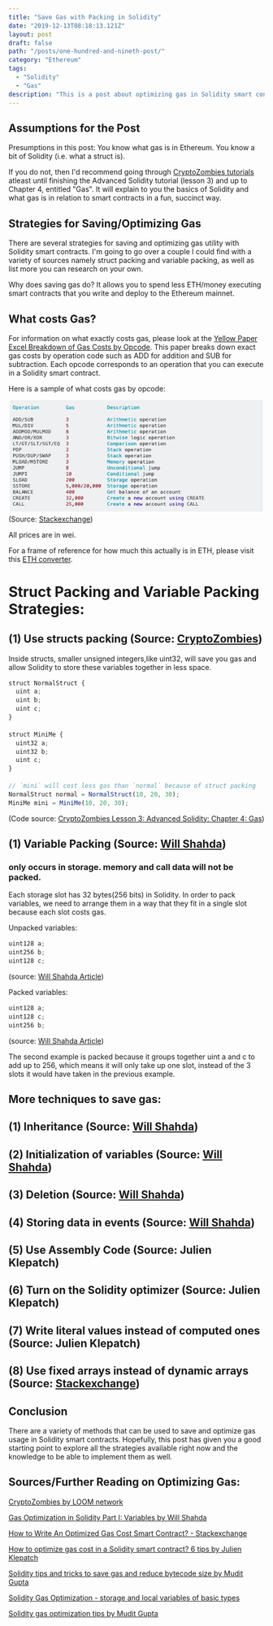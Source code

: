 ```yaml
---
title: "Save Gas with Packing in Solidity"
date: "2019-12-13T08:18:13.121Z"
layout: post
draft: false
path: "/posts/one-hundred-and-nineth-post/"
category: "Ethereum"
tags:
  - "Solidity"
  - "Gas"
description: "This is a post about optimizing gas in Solidity smart contracts."
---
```

## Assumptions for the Post

Presumptions in this post: You know what gas is in Ethereum. You know a bit of Solidity (i.e. what a struct is).

If you do not, then I'd recommend going through <a href="https://cryptozombies.io/en/course/">CryptoZombies tutorials</a> atleast until finishing the Advanced Solidity tutorial (lesson 3) and up to Chapter 4, entitled "Gas". 
It will explain to you the basics of Solidity and what gas is in relation to smart contracts in a fun, succinct way. 

## Strategies for Saving/Optimizing Gas

There are several strategies for saving and optimizing gas utility with Solidity smart contracts. I'm going to go over a couple I could find with a variety of sources namely struct packing and variable packing, as well as list more you can research on your own. 

Why does saving gas do? It allows you to spend less ETH/money executing smart contracts that you write and deploy to the Ethereum mainnet. 

## What costs Gas? 

For information on what exactly costs gas, please look at the <a href="https://docs.google.com/spreadsheets/d/1n6mRqkBz3iWcOlRem_mO09GtSKEKrAsfO7Frgx18pNU/edit#gid=0">Yellow Paper Excel Breakdown of Gas Costs by Opcode</a>. This paper breaks down exact gas costs by operation code such as ADD for addition and SUB for subtraction. Each opcode corresponds to an operation that you can execute in a Solidity smart contract.  

Here is a sample of what costs gas by opcode:

![opcodes-gas](opcodes-gas.png) (Source: <a href="https://ethereum.stackexchange.com/questions/28813/how-to-write-an-optimized-gas-cost-smart-contract">Stackexchange</a>)

All prices are in wei.

For a frame of reference for how much this actually is in ETH, please visit this <a href="https://eth-converter.com/">ETH converter</a>.

# Struct Packing and Variable Packing Strategies:

## (1) Use structs packing (Source: <a href="https://cryptozombies.io/en/lesson/3/chapter/4">CryptoZombies</a>)

Inside structs, smaller unsigned integers,like uint32, will save you gas and allow Solidity to store these variables together in less space. 

```js
struct NormalStruct {
  uint a;
  uint b;
  uint c;
}

struct MiniMe {
  uint32 a;
  uint32 b;
  uint c;
}

// `mini` will cost less gas than `normal` because of struct packing
NormalStruct normal = NormalStruct(10, 20, 30);
MiniMe mini = MiniMe(10, 20, 30); 
```
(Code source: <a href="https://cryptozombies.io/en/lesson/3/chapter/4">CryptoZombies Lesson 3: Advanced Solidity: Chapter 4: Gas</a>)

## (1) Variable Packing (Source: <a href="https://medium.com/coinmonks/gas-optimization-in-solidity-part-i-variables-9d5775e43dde">Will Shahda</a>)

  ### only occurs in storage. memory and call data will not be packed. 

Each storage slot has 32 bytes(256 bits) in Solidity. In order to pack variables, we need to arrange them in a way that they fit in a single slot because each slot costs gas. 

Unpacked variables: 
  ```javascript
  uint128 a;
  uint256 b;
  uint128 c;
  ```
(source: <a href="https://medium.com/coinmonks/gas-optimization-in-solidity-part-i-variables-9d5775e43dde">Will Shahda Article</a>)

Packed variables: 
  ```javascript
  uint128 a;
  uint128 c;
  uint256 b;
  ```
(source: <a href="https://medium.com/coinmonks/gas-optimization-in-solidity-part-i-variables-9d5775e43dde">Will Shahda Article</a>)

The second example is packed because it groups together uint a and c to add up to 256, which means it will only take up one slot, instead of the 3 slots it would have taken in the previous example. 

## More techniques to save gas:
## (1) Inheritance (Source: <a href="https://medium.com/coinmonks/gas-optimization-in-solidity-part-i-variables-9d5775e43dde">Will Shahda</a>)

## (2) Initialization of variables (Source: <a href="https://medium.com/coinmonks/gas-optimization-in-solidity-part-i-variables-9d5775e43dde">Will Shahda</a>)

## (3) Deletion (Source: <a href="https://medium.com/coinmonks/gas-optimization-in-solidity-part-i-variables-9d5775e43dde">Will Shahda</a>)

## (4) Storing data in events (Source: <a href="https://medium.com/coinmonks/gas-optimization-in-solidity-part-i-variables-9d5775e43dde">Will Shahda</a>)

## (5) Use Assembly Code (Source: Julien Klepatch)

## (6) Turn on the Solidity optimizer (Source: Julien Klepatch)

## (7) Write literal values instead of computed ones (Source: Julien Klepatch)

## (8) Use fixed arrays instead of dynamic arrays (Source: <a href="https://ethereum.stackexchange.com/questions/28813/how-to-write-an-optimized-gas-cost-smart-contract">Stackexchange</a>)


## Conclusion

There are a variety of methods that can be used to save and optimize gas usage in Solidity smart contracts. Hopefully, this post has given you a good starting point to explore all the strategies available right now and the knowledge to be able to implement them as well.  

## Sources/Further Reading on Optimizing Gas: 

<a href="http://www.cryptozombies.io/en/course">CryptoZombies by LOOM network</a>

<a href="https://medium.com/coinmonks/gas-optimization-in-solidity-part-i-variables-9d5775e43dde">Gas Optimization in Solidity Part I: Variables by Will Shahda</a>

<a href="https://ethereum.stackexchange.com/questions/28813/how-to-write-an-optimized-gas-cost-smart-contract">How to Write An Optimized Gas Cost Smart Contract? - Stackexchange </a>

<a href="https://eattheblocks.com/how-to-optimize-gas-cost-in-a-solidity-smart-contract-6-tips/">How to optimize gas cost in a Solidity smart contract? 6 tips by Julien Klepatch</a>

<a href="https://blog.polymath.network/solidity-tips-and-tricks-to-save-gas-and-reduce-bytecode-size-c44580b218e6">Solidity tips and tricks to save gas and reduce bytecode size by Mudit Gupta</a><br/>

<a href="https://danielszego.blogspot.com/2018/01/solidity-gas-optimization-storage-and.html">Solidity Gas Optimization - storage and local variables of basic types</a>

<a href="https://mudit.blog/solidity-gas-optimization-tips/">Solidity gas optimization tips by Mudit Gupta</a>
